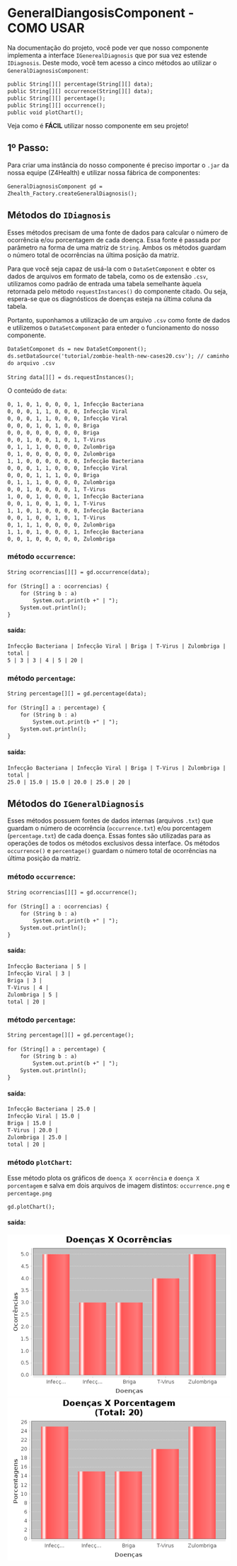 # GeneralDiangosisComponent - COMO USAR

Na documentação do projeto, você pode ver que nosso componente implementa a interface `IGenerealDiagnosis` que por sua vez estende `IDiagnosis`. Deste modo, você tem acesso a cinco métodos ao utilizar o `GeneralDiagnosisComponent`:

~~~
public String[][] percentage(String[][] data);
public String[][] occurrence(String[][] data);
public String[][] percentage();
public String[][] occurrence();
public void plotChart();
~~~

Veja como é **FÁCIL** utilizar nosso componente em seu projeto!

## 1º Passo:

Para criar uma instância do nosso componente é preciso importar o `.jar` da nossa equipe (Z4Health) e utilizar nossa fábrica de componentes:

```
GeneralDiagnosisComponent gd = Zhealth_Factory.createGeneralDiagnosis();
```

## Métodos do `IDiagnosis`


Esses métodos precisam de uma fonte de dados para calcular o número de ocorrência e/ou porcentagem de cada doença.
Essa fonte é passada por parâmetro na forma de uma matriz de `String`. 
Ambos os métodos guardam o número total de ocorrências na última posição da matriz. 

Para que você seja capaz de usá-la com o `DataSetComponent` e obter os dados de arquivos em formato de tabela, como os de extensão `.csv`, utilizamos como padrão de entrada uma tabela semelhante àquela retornada pelo método `requestInstances()` do componente citado. Ou seja, espera-se que os diagnósticos de doenças esteja na última coluna da tabela.

Portanto, suponhamos a utilização de um arquivo `.csv` como fonte de dados e utilizemos o `DataSetComponent` para enteder o funcionamento do nosso componente.

```
DataSetComponet ds = new DataSetComponent();
ds.setDataSource('tutorial/zombie-health-new-cases20.csv'); // caminho do arquivo .csv

String data[][] = ds.requestInstances();
```

O conteúdo de `data`:
~~~
0, 1, 0, 1, 0, 0, 0, 1, Infecção Bacteriana
0, 0, 0, 1, 1, 0, 0, 0, Infecção Viral
0, 0, 0, 1, 1, 0, 0, 0, Infecção Viral
0, 0, 0, 1, 0, 1, 0, 0, Briga
0, 0, 0, 0, 0, 0, 0, 0, Briga
0, 0, 1, 0, 0, 1, 0, 1, T-Virus
0, 1, 1, 1, 0, 0, 0, 0, Zulombriga
0, 1, 0, 0, 0, 0, 0, 0, Zulombriga
1, 1, 0, 0, 0, 0, 0, 0, Infecção Bacteriana
0, 0, 0, 1, 1, 0, 0, 0, Infecção Viral
0, 0, 0, 1, 1, 1, 0, 0, Briga
0, 1, 1, 1, 0, 0, 0, 0, Zulombriga
0, 0, 1, 0, 0, 0, 0, 1, T-Virus
1, 0, 0, 1, 0, 0, 0, 1, Infecção Bacteriana
0, 0, 1, 0, 0, 1, 0, 1, T-Virus
1, 1, 0, 1, 0, 0, 0, 0, Infecção Bacteriana
0, 0, 1, 0, 0, 1, 0, 1, T-Virus
0, 1, 1, 1, 0, 0, 0, 0, Zulombriga
1, 1, 0, 1, 0, 0, 0, 1, Infecção Bacteriana
0, 0, 1, 0, 0, 0, 0, 0, Zulombriga
~~~

### método `occurrence`:

~~~
String ocorrencias[][] = gd.occurrence(data);

for (String[] a : ocorrencias) {
    for (String b : a)
        System.out.print(b +" | ");
    System.out.println();
}
~~~
#### saída:
~~~
Infecção Bacteriana | Infecção Viral | Briga | T-Virus | Zulombriga | total | 
5 | 3 | 3 | 4 | 5 | 20 | 
~~~

### método `percentage`:

~~~
String percentage[][] = gd.percentage(data);

for (String[] a : percentage) {
    for (String b : a)
        System.out.print(b +" | ");
    System.out.println();
}
~~~
#### saída:
~~~
Infecção Bacteriana | Infecção Viral | Briga | T-Virus | Zulombriga | total | 
25.0 | 15.0 | 15.0 | 20.0 | 25.0 | 20 | 
~~~


## Métodos do `IGeneralDiagnosis`


Esses métodos possuem fontes de dados internas (arquivos `.txt`) que guardam o número de ocorrência (`occurrence.txt`) e/ou porcentagem (`percentage.txt`) de cada doença. Essas fontes são utilizadas para as operações de todos os métodos exclusivos dessa interface.
Os métodos `occurrence()` e `percentage()` guardam o número total de ocorrências na última posição da matriz.


### método `occurrence`:

~~~
String ocorrencias[][] = gd.occurrence();

for (String[] a : ocorrencias) {
    for (String b : a)
        System.out.print(b +" | ");
    System.out.println();
}
~~~
#### saída:
~~~
Infecção Bacteriana | 5 | 
Infecção Viral | 3 | 
Briga | 3 | 
T-Virus | 4 | 
Zulombriga | 5 | 
total | 20 | 
~~~

### método `percentage`:

~~~
String percentage[][] = gd.percentage();

for (String[] a : percentage) {
    for (String b : a)
        System.out.print(b +" | ");
    System.out.println();
}
~~~
#### saída:
~~~
Infecção Bacteriana | 25.0 | 
Infecção Viral | 15.0 | 
Briga | 15.0 | 
T-Virus | 20.0 | 
Zulombriga | 25.0 | 
total | 20 |  
~~~

### método `plotChart`:
Esse método plota os gráficos de `doença X ocorrência` e `doença X porcentagem` e salva em dois arquivos de imagem distintos: `occurrence.png` e `percentage.png`
~~~
gd.plotChart();
~~~
#### saída:
![gráfico de ocorrência](tutorial/occurrence.png)<br />
![gráfico de porcentagem](tutorial/percentage.png)
